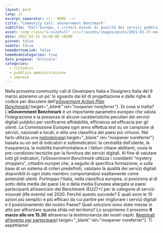 ```yaml
---
layout: post
lang: it
excerpt_separator: <!-- MORE -->
title: "Community Call: eGovernment Benchmark"
subtitle: "Dall’Europa, i criteri minimi di qualità dei servizi pubblici digitali: ne parliamo il 9 marzo"
asset: <img class="u-sizeFull" src="/assets/images/posts/2021-01-27-news-viciniconnessi.jpg" alt="Un cittadino che utilizza una piattaforma di commercio online" />
date: 2022-02-25 14:00:00 +0200
pinned: false
nodate: false
homeBottomLink: false
homeHideCategories: true
date_prepend: "Articolo"
categories:
  - cittadini
  - pubblica amministrazione
  - imprese
---
```


<!-- MORE -->
Nella prossima community call di Developers Italia e Designers Italia del 9 marzo alzeremo un po’ lo sguardo dai kit di progettazione e dalle righe di codice per discutere dell’*[eGoverment Action Plan Benchmark](https://digital-strategy.ec.europa.eu/en/policies/egovernment-action-plan){:target="_blank" rel="noopener noreferrer"}*. Di cosa si tratta? L’**eGovernment Benchmark** è un importante parametro europeo che valuta l’integrazione e la presenza di alcune caratteristiche peculiari dei servizi digitali pubblici per verificarne affidabilità, efficienza ed efficacia per gli utenti. La Commissione Europea ogni anno effettua test su un campione di servizi, nazionali e locali, e stila una classifica dei paesi più virtuosi.
Nel farlo utilizza una [metodologia](https://op.europa.eu/it/publication-detail/-/publication/333fe21f-4372-11ec-89db-01aa75ed71a1/language-it){:target="_blank" rel="noopener noreferrer"} basata su un set di indicatori e sottoindicatori: la centralità dell’utente, la trasparenza, la mobilità transfrontaliera e i fattori chiave abilitanti, ossia le pre-condizioni tecniche per la fornitura dei servizi digitali. Al fine di valutare tutti gli indicatori, l’*eGovernment Benchmark* utilizza i cosiddetti “mystery shoppers”, cittadini europei che, a seguito di specifica formazione, e sulla base di un sistema di criteri predefiniti, valutano la qualità dei servizi digitali disponibili in ogni stato membro comportandosi esattamente come potenziali utenti. 
Purtroppo l’Italia, nella classifica europea, si posiziona al di sotto della media dei paesi Ue e della media Europea allargata ai paesi partecipanti all’esercizio del Benchmark (EU27+) per le categorie di servizi misurati (life events) nel 2020. Perché questo succede? E quali sono le 10 azioni più semplici e più efficaci da cui partire per migliorare i servizi digitali e il posizionamento del nostro Paese? Quali soluzioni sono state messe in atto per affrontare questa sfida nel territorio? 
Lo scopriremo il prossimo **9 marzo alle ore 15.30** attraverso la testimonianza dei nostri ospiti.
[Registrati all’evento per partecipare](https://mobilizon.it/events/a2a10f4e-9f94-4a84-9b11-d8ed0c88144e){:target="_blank" rel="noopener noreferrer"}. Ti aspettiamo!
